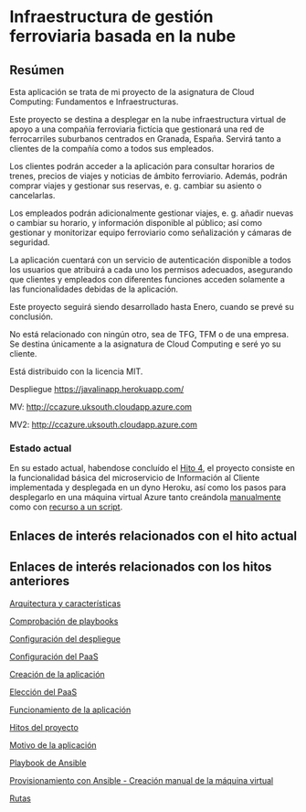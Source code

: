 # Infraestructura de gestión ferroviaria basada en la nube

## Resúmen

Esta aplicación se trata de mi proyecto de la asignatura de Cloud Computing: Fundamentos e Infraestructuras.

Este proyecto se destina a desplegar en la nube infraestructura virtual de apoyo a una compañía ferroviaria fictícia que gestionará una red de ferrocarriles suburbanos centrados en Granada, España. Servirá tanto a clientes de la compañía como a todos sus empleados.

Los clientes podrán acceder a la aplicación para consultar horarios de trenes, precios de viajes y noticias de ámbito ferroviario. Además, podrán comprar viajes y gestionar sus reservas, e. g. cambiar su asiento o cancelarlas.

Los empleados podrán adicionalmente gestionar viajes, e. g. añadir nuevas o cambiar su horario, y información disponible al público; así como gestionar y monitorizar equipo ferroviario como señalización y cámaras de seguridad.

La aplicación cuentará con un servicio de autenticación disponible a todos los usuarios que atribuirá a cada uno los permisos adecuados, asegurando que clientes y empleados con diferentes funciones acceden solamente a las funcionalidades debidas de la aplicación.

Este proyecto seguirá siendo desarrollado hasta Enero, cuando se prevé su conclusión.

No está relacionado con ningún otro, sea de TFG, TFM o de una empresa. Se destina únicamente a la asignatura de Cloud Computing e seré yo su cliente.

Está distribuido con la licencia MIT.

Despliegue https://javalinapp.herokuapp.com/

MV: http://ccazure.uksouth.cloudapp.azure.com

MV2: http://ccazure.uksouth.cloudapp.azure.com

### Estado actual

En su estado actual, habendose concluído el [Hito 4](https://github.com/migueldgoncalves/CCproj_1819/milestone/4), el proyecto consiste en la funcionalidad básica del microservicio de Información al Cliente implementada y desplegada en un dyno Heroku, así como los pasos para desplegarlo en una máquina virtual Azure tanto creándola [manualmente](https://github.com/migueldgoncalves/CCproj_1819/blob/master/docs/provisionamiento_manual.md) como con [recurso a un script](https://github.com/migueldgoncalves/CCproj_1819/blob/master/docs/provisionamiento_auto.md).

## Enlaces de interés relacionados con el hito actual



## Enlaces de interés relacionados con los hitos anteriores

[Arquitectura y características](https://github.com/migueldgoncalves/CCproj_1819/blob/master/docs/arquitectura.md)

[Comprobación de playbooks](https://github.com/migueldgoncalves/CCproj_1819/blob/master/docs/comprobacion.md)

[Configuración del despliegue](https://github.com/migueldgoncalves/CCproj_1819/blob/master/docs/despliegue_PaaS.md)

[Configuración del PaaS](https://github.com/migueldgoncalves/CCproj_1819/blob/master/docs/PaaS_configuracion.md)

[Creación de la aplicación](https://github.com/migueldgoncalves/CCproj_1819/blob/master/docs/creacion_aplicacion.md)

[Elección del PaaS](https://github.com/migueldgoncalves/CCproj_1819/blob/master/docs/PaaS_eleccion.md)

[Funcionamiento de la aplicación](https://github.com/migueldgoncalves/CCproj_1819/blob/master/docs/funcionamiento.md)

[Hitos del proyecto](https://github.com/migueldgoncalves/CCproj_1819/blob/master/docs/hitos.md)

[Motivo de la aplicación](https://github.com/migueldgoncalves/CCproj_1819/blob/master/docs/motivo.md)

[Playbook de Ansible](https://github.com/migueldgoncalves/CCproj_1819/blob/master/docs/playbook.md)

[Provisionamiento con Ansible - Creación manual de la máquina virtual](https://github.com/migueldgoncalves/CCproj_1819/blob/master/docs/provisionamiento_manual.md)

[Rutas](https://github.com/migueldgoncalves/CCproj_1819/blob/master/docs/rutas.md)
